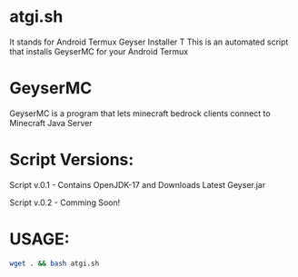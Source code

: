 # atgi.sh
It stands for Android Termux Geyser Installer
T
This is an automated script that installs GeyserMC for your Android Termux

# GeyserMC

GeyserMC is a program that lets minecraft bedrock clients connect to Minecraft Java Server

# Script Versions:
Script v.0.1 - Contains OpenJDK-17 and Downloads Latest Geyser.jar

Script v.0.2 - Comming Soon!

# USAGE:
```bash
wget . && bash atgi.sh
```

